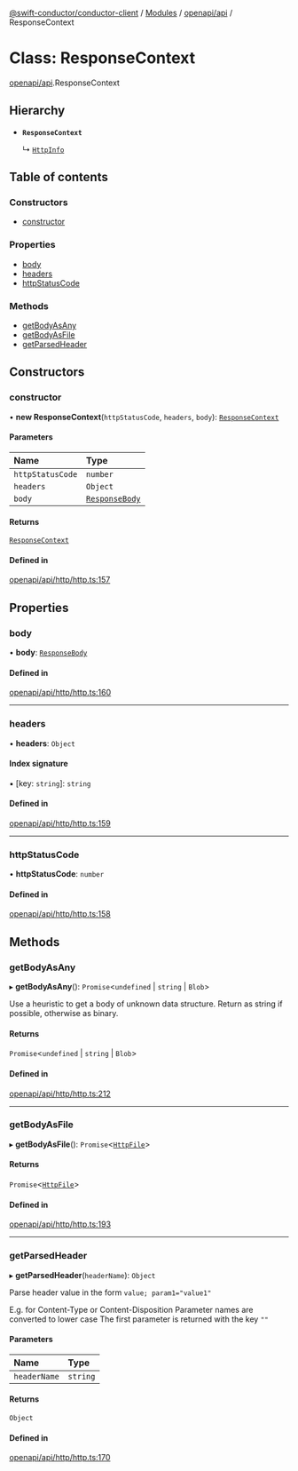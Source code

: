 [@swift-conductor/conductor-client](../README.md) / [Modules](../modules.md) / [openapi/api](../modules/openapi_api.md) / ResponseContext

# Class: ResponseContext

[openapi/api](../modules/openapi_api.md).ResponseContext

## Hierarchy

- **`ResponseContext`**

  ↳ [`HttpInfo`](openapi_api.HttpInfo.md)

## Table of contents

### Constructors

- [constructor](openapi_api.ResponseContext.md#constructor)

### Properties

- [body](openapi_api.ResponseContext.md#body)
- [headers](openapi_api.ResponseContext.md#headers)
- [httpStatusCode](openapi_api.ResponseContext.md#httpstatuscode)

### Methods

- [getBodyAsAny](openapi_api.ResponseContext.md#getbodyasany)
- [getBodyAsFile](openapi_api.ResponseContext.md#getbodyasfile)
- [getParsedHeader](openapi_api.ResponseContext.md#getparsedheader)

## Constructors

### constructor

• **new ResponseContext**(`httpStatusCode`, `headers`, `body`): [`ResponseContext`](openapi_api.ResponseContext.md)

#### Parameters

| Name | Type |
| :------ | :------ |
| `httpStatusCode` | `number` |
| `headers` | `Object` |
| `body` | [`ResponseBody`](../interfaces/openapi_api.ResponseBody.md) |

#### Returns

[`ResponseContext`](openapi_api.ResponseContext.md)

#### Defined in

[openapi/api/http/http.ts:157](https://github.com/swift-conductor/conductor-client-typescript/blob/9866b7c/openapi/api/http/http.ts#L157)

## Properties

### body

• **body**: [`ResponseBody`](../interfaces/openapi_api.ResponseBody.md)

#### Defined in

[openapi/api/http/http.ts:160](https://github.com/swift-conductor/conductor-client-typescript/blob/9866b7c/openapi/api/http/http.ts#L160)

___

### headers

• **headers**: `Object`

#### Index signature

▪ [key: `string`]: `string`

#### Defined in

[openapi/api/http/http.ts:159](https://github.com/swift-conductor/conductor-client-typescript/blob/9866b7c/openapi/api/http/http.ts#L159)

___

### httpStatusCode

• **httpStatusCode**: `number`

#### Defined in

[openapi/api/http/http.ts:158](https://github.com/swift-conductor/conductor-client-typescript/blob/9866b7c/openapi/api/http/http.ts#L158)

## Methods

### getBodyAsAny

▸ **getBodyAsAny**(): `Promise`\<`undefined` \| `string` \| `Blob`\>

Use a heuristic to get a body of unknown data structure.
Return as string if possible, otherwise as binary.

#### Returns

`Promise`\<`undefined` \| `string` \| `Blob`\>

#### Defined in

[openapi/api/http/http.ts:212](https://github.com/swift-conductor/conductor-client-typescript/blob/9866b7c/openapi/api/http/http.ts#L212)

___

### getBodyAsFile

▸ **getBodyAsFile**(): `Promise`\<[`HttpFile`](../modules/openapi_api.md#httpfile)\>

#### Returns

`Promise`\<[`HttpFile`](../modules/openapi_api.md#httpfile)\>

#### Defined in

[openapi/api/http/http.ts:193](https://github.com/swift-conductor/conductor-client-typescript/blob/9866b7c/openapi/api/http/http.ts#L193)

___

### getParsedHeader

▸ **getParsedHeader**(`headerName`): `Object`

Parse header value in the form `value; param1="value1"`

E.g. for Content-Type or Content-Disposition
Parameter names are converted to lower case
The first parameter is returned with the key `""`

#### Parameters

| Name | Type |
| :------ | :------ |
| `headerName` | `string` |

#### Returns

`Object`

#### Defined in

[openapi/api/http/http.ts:170](https://github.com/swift-conductor/conductor-client-typescript/blob/9866b7c/openapi/api/http/http.ts#L170)
